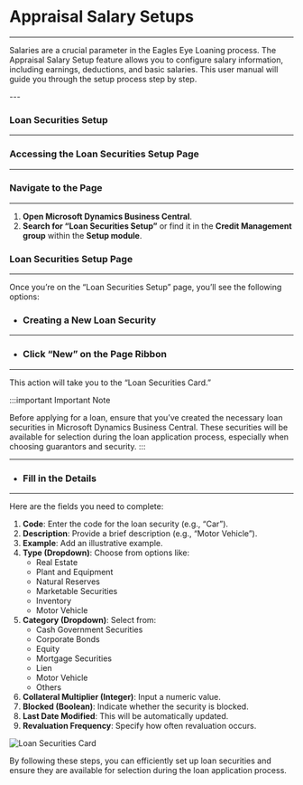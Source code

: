 # Appraisal Salary Setups
---
<div class="customized-intro-container" id="introduction">
    <p>Salaries are a crucial parameter in the Eagles Eye Loaning process. The Appraisal Salary Setup feature allows you to configure salary information, including earnings, deductions, and basic salaries. This user manual will guide you through the setup process step by step.</p>
</div>
---

### Loan Securities Setup
---
### Accessing the Loan Securities Setup Page
---

### Navigate to the Page
---

1. **Open Microsoft Dynamics Business Central**.
2. **Search for “Loan Securities Setup”** or find it in the **Credit Management group** within the **Setup module**.

### Loan Securities Setup Page
---

Once you’re on the “Loan Securities Setup” page, you’ll see the following options:

<!-- ![Loan Securities Setup Page](#) Include a screenshot of the Loan Securities Setup Page here -->

- ### Creating a New Loan Security
---

- ### Click “New” on the Page Ribbon
---

This action will take you to the “Loan Securities Card.”

:::important Important Note

Before applying for a loan, ensure that you’ve created the necessary loan securities in Microsoft Dynamics Business Central. These securities will be available for selection during the loan application process, especially when choosing guarantors and security.
:::

---

- ### Fill in the Details
---

Here are the fields you need to complete:

1. **Code**: Enter the code for the loan security (e.g., “Car”).
2. **Description**: Provide a brief description (e.g., “Motor Vehicle”).
3. **Example**: Add an illustrative example.
4. **Type (Dropdown)**: Choose from options like:
   - Real Estate
   - Plant and Equipment
   - Natural Reserves
   - Marketable Securities
   - Inventory
   - Motor Vehicle
5. **Category (Dropdown)**: Select from:
   - Cash Government Securities
   - Corporate Bonds
   - Equity
   - Mortgage Securities
   - Lien
   - Motor Vehicle
   - Others
6. **Collateral Multiplier (Integer)**: Input a numeric value.
7. **Blocked (Boolean)**: Indicate whether the security is blocked.
8. **Last Date Modified**: This will be automatically updated.
9. **Revaluation Frequency**: Specify how often revaluation occurs.

![Loan Securities Card](#) <!-- Include a screenshot of the Loan Securities Card here -->

By following these steps, you can efficiently set up loan securities and ensure they are available for selection during the loan application process.
